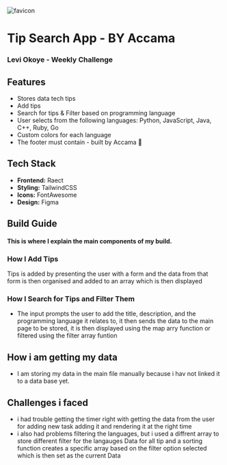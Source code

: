 ![favicon](https://github.com/user-attachments/assets/14697df9-a69d-4f6b-8390-30220bfca678)
# Tip Search App - BY Accama

### Levi Okoye - Weekly Challenge

## Features

- Stores data tech tips
- Add tips
- Search for tips & Filter based on programming language
- User selects from the following languages: Python, JavaScript, Java, C++, Ruby, Go
- Custom colors for each language
- The footer must contain - built by Accama 🤭

## Tech Stack

- **Frontend:** Raect
- **Styling:** TailwindCSS
- **Icons:** FontAwesome
- **Design:** Figma

## Build Guide

#### This is where I explain the main components of my build.

### How I Add Tips

Tips is added by presenting the user with a form and the data from that form is then organised and added to an array which is then displayed

### How I Search for Tips and Filter Them

- The input prompts the user to add the title, description, and the programming language it relates to, it then sends the data to the main page to be stored, it is then displayed using the map arry function or filtered using the filter array funtion

## How i am getting my data

- I am storing my data in the main file manually because i hav not linked it to a data base yet.

## Challenges i faced

- i had trouble getting the timer right with getting the data from the user for adding new task adding it and rendering it at the right time
- i also had problems filtering the languages, but i used a diffrent array to store different filter for the langauges Data for all tip and a sorting function creates a specific array based on the filter option selected which is then set as the current Data
